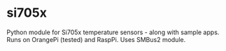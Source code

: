 # si705x
Python module for Si705x temperature sensors - along with sample apps. Runs on OrangePi (tested) and RaspPi. Uses SMBus2 module.
